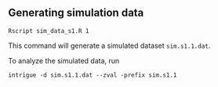 
## Generating simulation data

```
Rscript sim_data_s1.R 1
```

This command will generate a simulated dataset ``sim.s1.1.dat``.

To analyze the simulated data, run
```
intrigue -d sim.s1.1.dat --zval -prefix sim.s1.1
```
